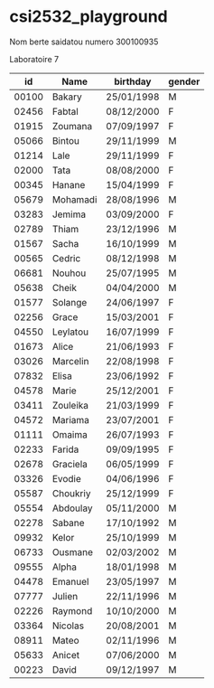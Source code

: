 # csi2532_playground 
Nom berte saidatou 
numero 300100935


Laboratoire 7


|id     | Name    | birthday   | gender |
|-------|---------|------------|--------|
|00100  |Bakary   |25/01/1998  | M      |
|02456  |Fabtal   |08/12/2000  | F      |
|01915  |Zoumana  |07/09/1997  | F      |
|05066  |Bintou   |29/11/1999  | M      |
|01214  |Lale     |29/11/1999  | F      |
 02000  |Tata     |08/08/2000  |  F
 00345  | Hanane  |15/04/1999  |  F
 05679  |Mohamadi |28/08/1996  |  M
 03283  | Jemima  |03/09/2000  |  F
 02789  | Thiam   |23/12/1996  |  M
 01567  | Sacha   |16/10/1999  |  M
 00565  | Cedric  |08/12/1998  |  M
 06681  | Nouhou  |25/07/1995  |  M
 05638  | Cheik   |04/04/2000  |  M
 01577  |Solange  |24/06/1997  |  F
 02256  |Grace    |15/03/2001  |  F
 04550  | Leylatou|16/07/1999  |  F
 01673  | Alice   |21/06/1993  |  F
 03026  | Marcelin|22/08/1998  |  F
 07832  | Elisa   |23/06/1992  |  F
 04578  | Marie   |25/12/2001  |  F
 03411  | Zouleika|21/03/1999  |  F
 04572  | Mariama |23/07/2001  |  F
 01111  | Omaima  |26/07/1993  |  F
 02233  | Farida  |09/09/1995  |  F
 02678  | Graciela|06/05/1999  |  F
 03326  | Evodie  |04/06/1996  |  F
 05587  | Choukriy|25/12/1999  |  F
 05554  | Abdoulay|05/11/2000  |  M
 02278  | Sabane  |17/10/1992  |  M
 09932  | Kelor   |25/10/1999  |  M
 06733  | Ousmane |02/03/2002  |  M
 09555  | Alpha   |18/01/1998  |  M
 04478  | Emanuel |23/05/1997  |  M
 07777  | Julien  |22/11/1996  |  M
 02226  | Raymond |10/10/2000  |  M
 03364  | Nicolas |20/08/2001  |  M
 08911  | Mateo   |02/11/1996  |  M
 05633  | Anicet  |07/06/2000  |  M
 00223  | David   | 09/12/1997 |  M